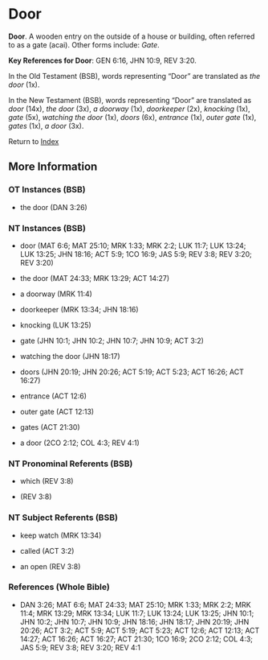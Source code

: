 # Door
**Door**. 
A wooden entry on the outside of a house or building, often referred to as a gate (acai). 
Other forms include: 
*Gate*. 


**Key References for Door**: 
GEN 6:16, JHN 10:9, REV 3:20. 


In the Old Testament (BSB), words representing “Door” are translated as 
*the door* (1x). 


In the New Testament (BSB), words representing “Door” are translated as 
*door* (14x), *the door* (3x), *a doorway* (1x), *doorkeeper* (2x), *knocking* (1x), *gate* (5x), *watching the door* (1x), *doors* (6x), *entrance* (1x), *outer gate* (1x), *gates* (1x), *a door* (3x). 


Return to [Index](00-Index.md)

## More Information

### OT Instances (BSB)

* the door (DAN 3:26)



### NT Instances (BSB)

* door (MAT 6:6; MAT 25:10; MRK 1:33; MRK 2:2; LUK 11:7; LUK 13:24; LUK 13:25; JHN 18:16; ACT 5:9; 1CO 16:9; JAS 5:9; REV 3:8; REV 3:20; REV 3:20)

* the door (MAT 24:33; MRK 13:29; ACT 14:27)

* a doorway (MRK 11:4)

* doorkeeper (MRK 13:34; JHN 18:16)

* knocking (LUK 13:25)

* gate (JHN 10:1; JHN 10:2; JHN 10:7; JHN 10:9; ACT 3:2)

* watching the door (JHN 18:17)

* doors (JHN 20:19; JHN 20:26; ACT 5:19; ACT 5:23; ACT 16:26; ACT 16:27)

* entrance (ACT 12:6)

* outer gate (ACT 12:13)

* gates (ACT 21:30)

* a door (2CO 2:12; COL 4:3; REV 4:1)



### NT Pronominal Referents (BSB)

* which (REV 3:8)

*  (REV 3:8)



### NT Subject Referents (BSB)

* keep watch (MRK 13:34)

* called (ACT 3:2)

* an open (REV 3:8)



### References (Whole Bible)

* DAN 3:26; MAT 6:6; MAT 24:33; MAT 25:10; MRK 1:33; MRK 2:2; MRK 11:4; MRK 13:29; MRK 13:34; LUK 11:7; LUK 13:24; LUK 13:25; JHN 10:1; JHN 10:2; JHN 10:7; JHN 10:9; JHN 18:16; JHN 18:17; JHN 20:19; JHN 20:26; ACT 3:2; ACT 5:9; ACT 5:19; ACT 5:23; ACT 12:6; ACT 12:13; ACT 14:27; ACT 16:26; ACT 16:27; ACT 21:30; 1CO 16:9; 2CO 2:12; COL 4:3; JAS 5:9; REV 3:8; REV 3:20; REV 4:1



